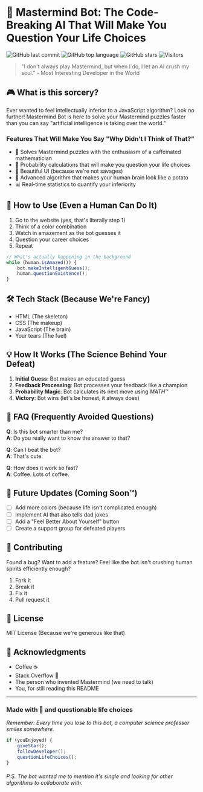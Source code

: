 # 🧠 Mastermind Bot: The Code-Breaking AI That Will Make You Question Your Life Choices

![GitHub last commit](https://img.shields.io/github/last-commit/NoahBohme/mastermind-bot)
![GitHub top language](https://img.shields.io/github/languages/top/NoahBohme/mastermind-bot)
![GitHub stars](https://img.shields.io/github/stars/NoahBohme/mastermind-bot)
![Visitors](https://visitor-badge.laobi.icu/badge?page_id=NoahBohme.mastermind-bot)

> "I don't always play Mastermind, but when I do, I let an AI crush my soul." - Most Interesting Developer in the World

## 🎮 What is this sorcery?

Ever wanted to feel intellectually inferior to a JavaScript algorithm? Look no further! Mastermind Bot is here to solve your Mastermind puzzles faster than you can say "artificial intelligence is taking over the world."

### Features That Will Make You Say "Why Didn't I Think of That?"

* 🚀 Solves Mastermind puzzles with the enthusiasm of a caffeinated mathematician
* 🎯 Probability calculations that will make you question your life choices
* 🎨 Beautiful UI (because we're not savages)
* 🤖 Advanced algorithm that makes your human brain look like a potato
* 📊 Real-time statistics to quantify your inferiority

## 🎯 How to Use (Even a Human Can Do It)

1. Go to the website (yes, that's literally step 1)
2. Think of a color combination
3. Watch in amazement as the bot guesses it
4. Question your career choices
5. Repeat

```js
// What's actually happening in the background
while (human.isAmazed()) {
    bot.makeIntelligentGuess();
    human.questionExistence();
}
```

## 🛠️ Tech Stack (Because We're Fancy)

* HTML (The skeleton)
* CSS (The makeup)
* JavaScript (The brain)
* Your tears (The fuel)


## 💡 How It Works (The Science Behind Your Defeat)

1. **Initial Guess**: Bot makes an educated guess
2. **Feedback Processing**: Bot processes your feedback like a champion
3. **Probability Magic**: Bot calculates its next move using *MATH*™
4. **Victory**: Bot wins (let's be honest, it always does)

## 🤔 FAQ (Frequently Avoided Questions)

**Q**: Is this bot smarter than me?  
**A**: Do you really want to know the answer to that?

**Q**: Can I beat the bot?  
**A**: That's cute.

**Q**: How does it work so fast?  
**A**: Coffee. Lots of coffee.

## 🚀 Future Updates (Coming Soon™)

- [ ] Add more colors (because life isn't complicated enough)
- [ ] Implement AI that also tells dad jokes
- [ ] Add a "Feel Better About Yourself" button
- [ ] Create a support group for defeated players

## 🤝 Contributing

Found a bug? Want to add a feature? Feel like the bot isn't crushing human spirits efficiently enough?

1. Fork it
2. Break it
3. Fix it
4. Pull request it

## 📜 License

MIT License (Because we're generous like that)

## 🙏 Acknowledgments

* Coffee ☕
* Stack Overflow 🚀
* The person who invented Mastermind (we need to talk)
* You, for still reading this README

---

### Made with 💖 and questionable life choices

*Remember: Every time you lose to this bot, a computer science professor smiles somewhere.*

```js
if (youEnjoyed) {
    giveStar();
    followDeveloper();
    questionLifeChoices();
}
```

###### P.S. The bot wanted me to mention it's single and looking for other algorithms to collaborate with.
